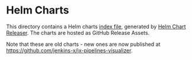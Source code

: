 # Helm Charts

This directory contains a Helm charts [index file](index.yaml), generated by [Helm Chart Releaser](https://github.com/helm/chart-releaser).
The charts are hosted as GitHub Release Assets.

Note that these are old charts - new ones are now published at <https://github.com/jenkins-x/jx-pipelines-visualizer>.
